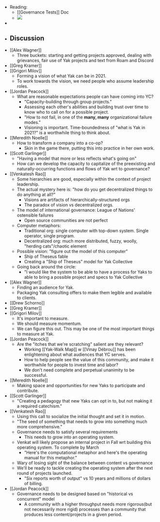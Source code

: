 - Reading: 
    - [[Governance Tests]] Doc
    - ![](https://firebasestorage.googleapis.com/v0/b/firescript-577a2.appspot.com/o/imgs%2Fapp%2FArtOfGig%2Fxq-2XNUUnx.png?alt=media&token=a2e89b56-368e-471a-aae6-6413f280c926)
- 
- ## Discussion
- [[Alex Wagner]]
    - Three buckets: starting and getting projects approved, dealing with grievances, fair use of Yak projects and text from Roam and Discord
- [[Greg Kramer]]
- [[Grigori Milov]]
    - Forming a vision of what Yak can be in 2021.
    - To work towards the vision, we need people who assume leadership roles.
- [[Jordan Peacock]]
    - What are reasonable expectations people can have coming into YC?
        - "Capacity-building through group projects."
        - Assessing each other's abilities and building trust over time to know who to call on for a possible project.
        - "How to not fail, in one of the __many, many__ organizational failure modes."
        - Visioning is important. Time-boundedness of "what is Yak in 2021?" is a worthwhile thing to think about.
- [[Meredith Noelle]]
    - How to transform a company into a co-op?
        - Skin in the game there, putting this into practice in her own work.
- [[Scott Garlinger]]
    - "Having a model that more or less reflects what's going on"
    - How can we develop the capacity to capitalize of the preexisting and naturally-occurring functions and flows of Yak wrt to governance?
- [[Venkatesh Rao]]
    - Some hierarchies are good, especially within the context of project leadership.
    - The actual mystery here is: "how do you get decentralized things to do anything at all?"
        - Visions are artifacts of hierarchically-structured orgs
        - The paradox of vision vs decentralized orgs.
    - The model of international governance: League of Nations' ostensible failures
        - Open source communities are not perfect
    - Computer metaphors:
        - Traditional org: single computer with top-down system. Single operator, single program.
        - Decentralized org: much more distributed, fuzzy, woolly, "herding cats"/chaotic element
    - Possible vision: "figure out the model of this computer"
        - Ship of Theseus fable
        - Creating a "Ship of Theseus" model for Yak Collective
    - Going back around the circle:
        - "I would like the system to be able to have a process for Yaks to able to bring a possible project and specs to Yak Collective
- [[Alex Wagner]]
    - Finding an audience for Yak.
    - Packaging Yak consulting offers to make them legible and available to clients.
- [[Drew Schorno]]
- [[Greg Kramer]]
- [[Grigori Milov]]
    - It's important to measure.
    - We should measure momentum.
    - We can figure this out. This may be one of the most important things to measure at Yak.
- [[Jordan Peacock]]
    - Are the "itches that we're scratching" salient are they relevant?
        - Working [[Yak-Walk Map]] w [[Vinay Débrou]] has been enlightening about what audiences that YC serves.
        - How to help people see the value of this community, and make it worthwhile for people to invest time and labor?
        - We don't need complete and perpetual unanimity to be successful.
- [[Meredith Noelle]]
    - Making space and opportunities for new Yaks to participate and contribute.
- [[Scott Garlinger]]
    - "Creating a pedagogy that new Yaks can opt in to, but not making it a required catechism."
- [[Venkatesh Rao]]
    - Using this call to socialize the initial thought and set it in motion.
    - "The seed of something that needs to grow into something much more comprehensive."
    - Governance needs to satisfy several requirements
        - This needs to grow into an operating system.
    - Venkat will likely propose an internal project in Fall wrt building this operating system. To complete by March
        - "Here's the computational metaphor and here's the operating manual for this metaphor."
    - Wary of losing sight of the balance between content vs governance
    - We'll be ready to tackle creating the operating system after the next round of projects launched.
        - "Six reports worth of output" vs 10 years and millions of dollars of billing.
- [[Jordan Peacock]]
    - Governance needs to be designed based on "historical vs concurrent" model
        - A community with a higher throughput needs more rigorous(but not necessarily more rigid) processes than a community that produces less content/projects in a given period.
